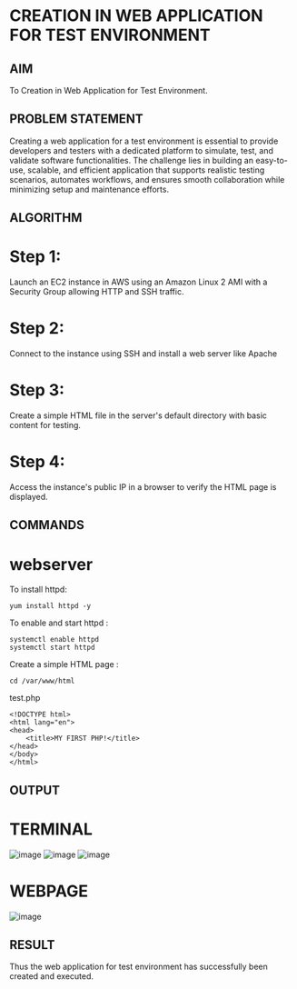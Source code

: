 # CREATION IN WEB APPLICATION FOR TEST ENVIRONMENT

## AIM
 To Creation in Web Application for Test Environment.
   
## PROBLEM STATEMENT
 Creating a web application for a test environment is essential to provide developers and testers with a dedicated platform to simulate, test, and validate software functionalities. The challenge lies in building an easy-to-use, scalable, and efficient application that supports realistic testing scenarios, automates workflows, and ensures smooth collaboration while minimizing setup and maintenance efforts.
    
## ALGORITHM
# Step 1:
Launch an EC2 instance in AWS using an Amazon Linux 2 AMI with a Security Group allowing HTTP and SSH traffic.
# Step 2:
Connect to the instance using SSH and install a web server like Apache
# Step 3:
Create a simple HTML file in the server's default directory with basic content for testing.
# Step 4:
Access the instance's public IP in a browser to verify the HTML page is displayed.

## COMMANDS
# webserver
To install httpd:
```
yum install httpd -y
```
To enable and start httpd :
```
systemctl enable httpd
systemctl start httpd
```
Create a simple HTML page :
```
cd /var/www/html
```
test.php
```
<!DOCTYPE html>
<html lang="en">
<head>
    <title>MY FIRST PHP!</title>
</head>
</body>
</html>
```

## OUTPUT
# TERMINAL
![image](https://github.com/user-attachments/assets/92d227f7-c6ec-4c36-8423-526e3ee6ea94)
![image](https://github.com/user-attachments/assets/7c3131bf-92fd-46c8-b41b-0a5316441b71)
![image](https://github.com/user-attachments/assets/b382bcf9-3dc0-4b62-9e45-9a2d911d691f)











# WEBPAGE

![image](https://github.com/user-attachments/assets/81e806f5-a6b3-406d-bb39-da9665197e4c)

## RESULT
Thus the web application for test environment has successfully been created and executed.

